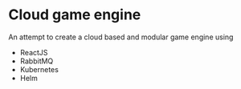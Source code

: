 # Cloud game engine

An attempt to create a cloud based and modular game engine using

- ReactJS
- RabbitMQ
- Kubernetes
- Helm
